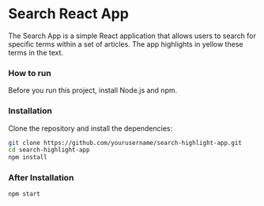 # Search React App

The Search App is a simple React application that allows users to search for specific terms within a set of articles. The app highlights in yellow these terms in the text.

### How to run

Before you run this project, install Node.js and npm.

### Installation

Clone the repository and install the dependencies:

```bash
git clone https://github.com/yourusername/search-highlight-app.git
cd search-highlight-app
npm install

```

### After Installation
```bash
npm start
```